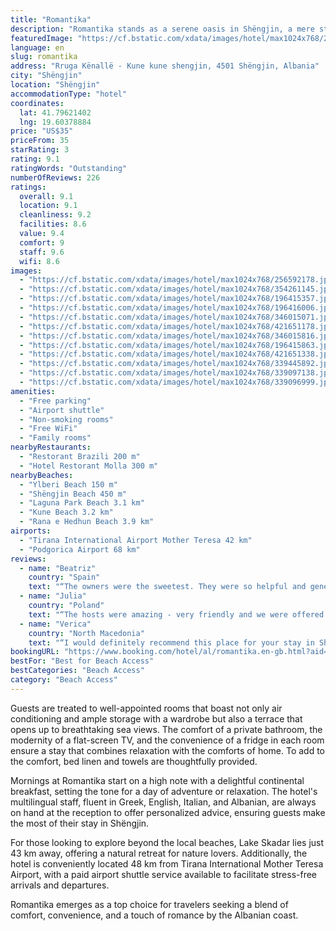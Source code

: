 ```yaml
---
title: "Romantika"
description: "Romantika stands as a serene oasis in Shëngjin, a mere stone's throw away from the pristine Ylberi Beach and a short stroll from the vibrant Shëngjin Beach."
featuredImage: "https://cf.bstatic.com/xdata/images/hotel/max1024x768/256592178.jpg?k=2f74694801854b6c8ebe9d0baf2f0252b9afd60960ea62cf49db84d3ddb85947&o=&hp=1"
language: en
slug: romantika
address: "Rruga Kënallë - Kune kune shengjin, 4501 Shëngjin, Albania"
city: "Shëngjin"
location: "Shëngjin"
accommodationType: "hotel"
coordinates:
  lat: 41.79621402
  lng: 19.60378884
price: "US$35"
priceFrom: 35
starRating: 3
rating: 9.1
ratingWords: "Outstanding"
numberOfReviews: 226
ratings:
  overall: 9.1
  location: 9.1
  cleanliness: 9.2
  facilities: 8.6
  value: 9.4
  comfort: 9
  staff: 9.6
  wifi: 8.6
images:
  - "https://cf.bstatic.com/xdata/images/hotel/max1024x768/256592178.jpg?k=2f74694801854b6c8ebe9d0baf2f0252b9afd60960ea62cf49db84d3ddb85947&o=&hp=1"
  - "https://cf.bstatic.com/xdata/images/hotel/max1024x768/354261145.jpg?k=d98e3a54ff9f9486e6065a636fbe5b9832140e496b901cb29e2a182957ac6589&o=&hp=1"
  - "https://cf.bstatic.com/xdata/images/hotel/max1024x768/196415357.jpg?k=49c6a6f9f6947b06a2b4119a5683a73a2f47a17cdfa8ccef6a296ea24513670b&o=&hp=1"
  - "https://cf.bstatic.com/xdata/images/hotel/max1024x768/196416006.jpg?k=0ccb4dd542b2dd0f2de7b27271c7bb6c21c0dffbf08a5e40eecb71f1773a8c72&o=&hp=1"
  - "https://cf.bstatic.com/xdata/images/hotel/max1024x768/346015071.jpg?k=be823ffdf2932ed5a69b4d69ef981e4ae7750e3e8ed9e74916884425ac5a7638&o=&hp=1"
  - "https://cf.bstatic.com/xdata/images/hotel/max1024x768/421651178.jpg?k=b19da89161b48fe261348ef3868f79408add61b81c4a00d07a659d30c275cb38&o=&hp=1"
  - "https://cf.bstatic.com/xdata/images/hotel/max1024x768/346015816.jpg?k=baeaf76495b6a00e441c6ad3ffbd01516880e33a3d7c090496142cf9133b9297&o=&hp=1"
  - "https://cf.bstatic.com/xdata/images/hotel/max1024x768/196415863.jpg?k=2a9acd4ca5758b679eab34ee757ac582634493660d2cd1026637c179165606f6&o=&hp=1"
  - "https://cf.bstatic.com/xdata/images/hotel/max1024x768/421651338.jpg?k=aa59057a2ce940221056f79d400ceb563ea704e250b3bd11b88499a96965d710&o=&hp=1"
  - "https://cf.bstatic.com/xdata/images/hotel/max1024x768/339445892.jpg?k=eb655e165d50f9f4100e1435eea133aa24aa662a0c684dd3db47a62604d68de3&o=&hp=1"
  - "https://cf.bstatic.com/xdata/images/hotel/max1024x768/339097138.jpg?k=4d580f170009dba41571a52f88d0b4bd7d5f3468394ae02061bf6a090d31b760&o=&hp=1"
  - "https://cf.bstatic.com/xdata/images/hotel/max1024x768/339096999.jpg?k=d1d38f9332efcefcb202e6dd7cb88391349f487842e6351381254fa578ae940f&o=&hp=1"
amenities:
  - "Free parking"
  - "Airport shuttle"
  - "Non-smoking rooms"
  - "Free WiFi"
  - "Family rooms"
nearbyRestaurants:
  - "Restorant Brazili 200 m"
  - "Hotel Restorant Molla 300 m"
nearbyBeaches:
  - "Ylberi Beach 150 m"
  - "Shëngjin Beach 450 m"
  - "Laguna Park Beach 3.1 km"
  - "Kune Beach 3.2 km"
  - "Rana e Hedhun Beach 3.9 km"
airports:
  - "Tirana International Airport Mother Teresa 42 km"
  - "Podgorica Airport 68 km"
reviews:
  - name: "Beatriz"
    country: "Spain"
    text: "“The owners were the sweetest. They were so helpful and generous. They didn't mind that we paid just before leaving, they allowed us to shower after check out and even let us use some things to clean our rental car. The room was spacious and very...”"
  - name: "Julia"
    country: "Poland"
    text: "“The hosts were amazing - very friendly and we were offered to try homemade raki. The room was clean and there was a balcony. The bed was comfortable. The towels were available. There was a parking lot to leave your car.”"
  - name: "Verica"
    country: "North Macedonia"
    text: "“I would definitely recommend this place for your stay in Shengjin. The location was near to the beach and we enjoyed our view. The householders are amazing people, warm hearted, kind and pleasant, eager to help with everything you need. They gave...”"
bookingURL: "https://www.booking.com/hotel/al/romantika.en-gb.html?aid=8035640"
bestFor: "Best for Beach Access"
bestCategories: "Beach Access"
category: "Beach Access"
---
```


Guests are treated to well-appointed rooms that boast not only air conditioning and ample storage with a wardrobe but also a terrace that opens up to breathtaking sea views. The comfort of a private bathroom, the modernity of a flat-screen TV, and the convenience of a fridge in each room ensure a stay that combines relaxation with the comforts of home. To add to the comfort, bed linen and towels are thoughtfully provided.

Mornings at Romantika start on a high note with a delightful continental breakfast, setting the tone for a day of adventure or relaxation. The hotel's multilingual staff, fluent in Greek, English, Italian, and Albanian, are always on hand at the reception to offer personalized advice, ensuring guests make the most of their stay in Shëngjin.

For those looking to explore beyond the local beaches, Lake Skadar lies just 43 km away, offering a natural retreat for nature lovers. Additionally, the hotel is conveniently located 48 km from Tirana International Mother Teresa Airport, with a paid airport shuttle service available to facilitate stress-free arrivals and departures.

Romantika emerges as a top choice for travelers seeking a blend of comfort, convenience, and a touch of romance by the Albanian coast.